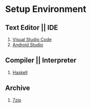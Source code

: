 # Setup Environment

## Text Editor || IDE

1. [Visual Studio Code](text-editor/1.visual-studio-code.md)
1. [Android Studio](text-editor/2.android-studio.md)

## Compiler || Interpreter

1. [Haskell](compiler-interpreter/1.haskell.md)

## Archive

1. [7zip](archive/1.7zip.md)